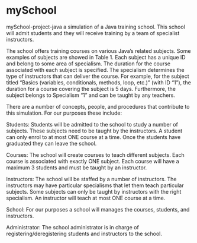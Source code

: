 # mySchool

mySchool-project-java
a simulation of a Java training school. This school will admit students and they will receive training by a team of specialist instructors.

The school offers training courses on various Java’s related subjects. Some examples of subjects are showed in Table 1. Each subject has a unique ID and belong to some area of specialism. The duration for the course associated with each subject is specified. The specialism determines the type of instructors that can deliver the course. For example, for the subject titled “Basics (variables, conditionals, methods, loop, etc.)” (with ID “1”), the duration for a course covering the subject is 5 days. Furthermore, the subject belongs to Specialism “1” and can be taught by any teachers.

There are a number of concepts, people, and procedures that contribute to this simulation. For our purposes these include:

Students: Students will be admitted to the school to study a number of subjects. These subjects need to be taught by the instructors. A student can only enrol to at most ONE course at a time. Once the students have graduated they can leave the school.

Courses: The school will create courses to teach different subjects. Each course is associated with exactly ONE subject. Each course will have a maximum 3 students and must be taught by an instructor.

Instructors: The school will be staffed by a number of instructors. The instructors may have particular specialisms that let them teach particular subjects. Some subjects can only be taught by instructors with the right specialism. An instructor will teach at most ONE course at a time.

School: For our purposes a school will manages the courses, students, and instructors.

Administrator: The school administrator is in charge of registering/deregistering students and instructors to the school.
